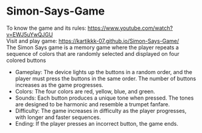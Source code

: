 # Simon-Says-Game
To know the game and its rules: https://www.youtube.com/watch?v=EWJ5uYwQJGU <br>
Visit and play game: https://kartikkk-07.github.io/Simon-Says-Game/ <br>
The Simon Says game is a memory game where the player repeats a sequence of colors that are randomly selected and displayed on four colored buttons<br>
<ul>
  <li>Gameplay: The device lights up the buttons in a random order, and the player must press the buttons in the same order. The number of buttons increases as the game progresses. </li>
  <li>Colors: The four colors are red, yellow, blue, and green. </li>
  <li>Sounds: Each button produces a unique tone when pressed. The tones are designed to be harmonic and resemble a trumpet fanfare. </li>
  <li>Difficulty: The game increases in difficulty as the player progresses, with longer and faster sequences. </li>
  <li>Ending: If the player presses an incorrect button, the game ends. </li>
</ul>

